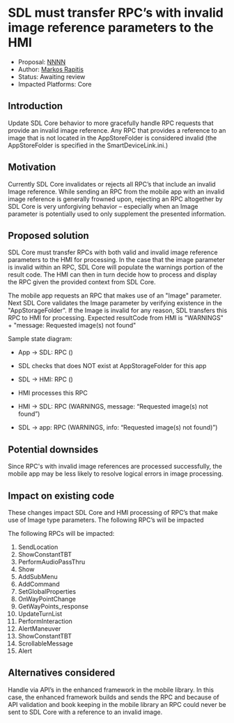 # SDL must transfer RPC’s with invalid image reference parameters to the HMI
 * Proposal: [NNNN](nnnn-transfer-invalid-image-rpc.md)
 * Author: [Markos Rapitis](https://www.github.com/mrapitis)
 * Status: Awaiting review
 * Impacted Platforms: Core

## Introduction

Update SDL Core behavior to more gracefully handle RPC requests that provide an invalid image reference. Any RPC that provides a reference to an image that is not located in the AppStoreFolder is considered invalid (the AppStoreFolder is specified in the SmartDeviceLink.ini.)

## Motivation

Currently SDL Core invalidates or rejects all RPC’s that include an invalid Image reference. While sending an RPC from the mobile app with an invalid image reference is generally frowned upon, rejecting an RPC altogether by SDL Core is very unforgiving behavior – especially when an Image parameter is potentially used to only supplement the presented information.

## Proposed solution

SDL Core must transfer RPCs with both valid and invalid image reference parameters to the HMI for processing. In the case that the image parameter is invalid within an RPC, SDL Core will populate the warnings portion of the result code. The HMI can then in turn decide how to process and display the RPC given the provided context from SDL Core.

The mobile app requests an RPC that makes use of an "Image" parameter. Next SDL Core validates the Image parameter by verifying existence in the "AppStorageFolder". If the Image is invalid for any reason, SDL transfers this RPC to HMI for processing. Expected resultCode from HMI is "WARNINGS" + "message: Requested image(s) not found"

Sample state diagram:

* App -> SDL: RPC ()

* SDL checks that  does NOT exist at AppStorageFolder for this app

* SDL -> HMI: RPC ()

* HMI processes this RPC

* HMI -> SDL: RPC (WARNINGS, message: “Requested image(s) not found”)

* SDL -> app: RPC (WARNINGS, info: “Requested image(s) not found)”)

## Potential downsides
Since RPC's with invalid image references are processed successfully, the mobile app may be less likely to resolve logical errors in image processing.

## Impact on existing code

These changes impact SDL Core and HMI processing of RPC’s that make use of Image type parameters. The following RPC’s will be impacted

The following RPCs will be impacted:

1. SendLocation
2. ShowConstantTBT
3. PerformAudioPassThru
4. Show
5. AddSubMenu
6. AddCommand
7. SetGlobalProperties
8. OnWayPointChange
9. GetWayPoints_response
10. UpdateTurnList
11. PerformInteraction
12. AlertManeuver
13. ShowConstantTBT
14. ScrollableMessage
15. Alert

## Alternatives considered

Handle via API’s in the enhanced framework in the mobile library. In this case, the enhanced framework builds and sends the RPC and because of API validation and book keeping in the mobile library an RPC could never be sent to SDL Core with a reference to an invalid image.
